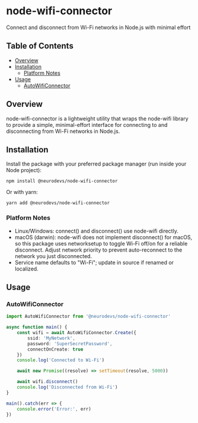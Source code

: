 # node-wifi-connector
Connect and disconnect from Wi-Fi networks in Node.js with minimal effort

## Table of Contents
- [Overview](#overview)
- [Installation](#installation)
  - [Platform Notes](#platformnotes)
- [Usage](#usage)
  - [AutoWifiConnector](#autowificonnector)

## Overview
node-wifi-connector is a lightweight utility that wraps the node-wifi library to provide a simple, minimal-effort interface for connecting to and disconnecting from Wi-Fi networks in Node.js.

## Installation
Install the package with your preferred package manager (run inside your Node project):

`npm install @neurodevs/node-wifi-connector`

Or with yarn:

`yarn add @neurodevs/node-wifi-connector`

### Platform Notes
- Linux/Windows: connect() and disconnect() use node-wifi directly.
- macOS (darwin): node-wifi does not implement disconnect() for macOS, so this package uses networksetup to toggle Wi-Fi off/on for a reliable disconnect. Adjust network priority to prevent auto-reconnect to the network you just disconnected.
- Service name defaults to "Wi-Fi"; update in source if renamed or localized. 

## Usage

### AutoWifiConnector

```typescript
import AutoWifiConnector from '@neurodevs/node-wifi-connector'

async function main() {
    const wifi = await AutoWifiConnector.Create({
        ssid: 'MyNetwork',
        password: 'SuperSecretPassword',
        connectOnCreate: true
    })
    console.log('Connected to Wi-Fi')

    await new Promise((resolve) => setTimeout(resolve, 5000))

    await wifi.disconnect()
    console.log('Disconnected from Wi-Fi')
}

main().catch(err => {
    console.error('Error:', err)
})
```

